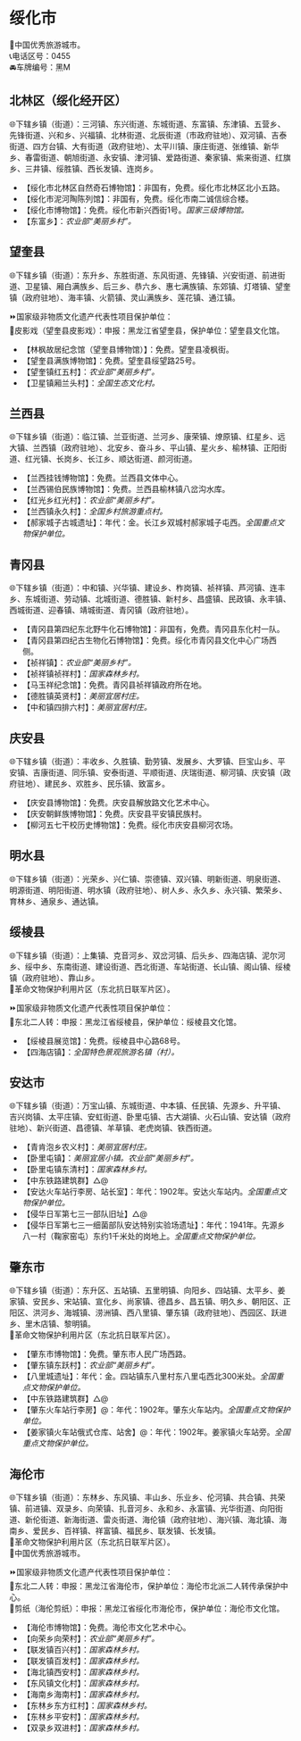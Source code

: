 # 绥化市  
🏅中国优秀旅游城市。  
📞电话区号：0455  
🚘车牌编号：黑M  

## 北林区（绥化经开区）  
🌐下辖乡镇（街道）：三河镇、东兴街道、东城街道、东富镇、东津镇、五营乡、先锋街道、兴和乡、兴福镇、北林街道、北辰街道（市政府驻地）、双河镇、吉泰街道、四方台镇、大有街道（政府驻地）、太平川镇、康庄街道、张维镇、新华乡、春雷街道、朝旭街道、永安镇、津河镇、爱路街道、秦家镇、紫来街道、红旗乡、三井镇、绥胜镇、西长发镇、连岗乡。  
  
* 【绥化市北林区自然奇石博物馆】：非国有，免费。绥化市北林区北小五路。  
* 【绥化市泥河陶陈列馆】：非国有，免费。绥化市南二诚信综合楼。  
* 【绥化市博物馆】：免费。绥化市新兴西街1号。*国家三级博物馆。*   
* 【东富乡】：*农业部“美丽乡村”。*  

## 望奎县  
🌐下辖乡镇（街道）：东升乡、东胜街道、东风街道、先锋镇、兴安街道、前进街道、卫星镇、厢白满族乡、后三乡、恭六乡、惠七满族镇、东郊镇、灯塔镇、望奎镇（政府驻地）、海丰镇、火箭镇、灵山满族乡、莲花镇、通江镇。  
  
⏩国家级非物质文化遗产代表性项目保护单位：  
🔸皮影戏（望奎县皮影戏）：申报：黑龙江省望奎县，保护单位：望奎县文化馆。    
  
* 【林枫故居纪念馆（望奎县博物馆）】：免费。望奎县凌枫街。  
* 【望奎县满族博物馆】：免费。望奎县绥望路25号。  
* 【望奎镇红五村】：*农业部“美丽乡村”。*  
* 【卫星镇厢兰头村】：*全国生态文化村。*  

## 兰西县  
🌐下辖乡镇（街道）：临江镇、兰亚街道、兰河乡、康荣镇、燎原镇、红星乡、远大镇、兰西镇（政府驻地）、北安乡、奋斗乡、平山镇、星火乡、榆林镇、正阳街道、红光镇、长岗乡、长江乡、顺达街道、颜河街道。  
  
* 【兰西挂钱博物馆】：免费。兰西县文体中心。  
* 【兰西锡伯民族博物馆】：免费。兰西县榆林镇八岔沟水库。  
* 【红光乡红光村】：*农业部“美丽乡村”。*  
* 【兰西镇永久村】：*全国乡村旅游重点村。*  
* 【郝家城子古城遗址】：年代：金。长江乡双城村郝家城子屯西。*全国重点文物保护单位。*  

## 青冈县  
🌐下辖乡镇（街道）：中和镇、兴华镇、建设乡、柞岗镇、祯祥镇、芦河镇、连丰乡、东城街道、劳动镇、北城街道、德胜镇、新村乡、昌盛镇、民政镇、永丰镇、西城街道、迎春镇、靖城街道、青冈镇（政府驻地）。  
  
* 【青冈县第四纪东北野牛化石博物馆】：非国有，免费。青冈县东化村一队。  
* 【青冈县第四纪古生物化石博物馆】：免费。绥化市青冈县文化中心广场西侧。  
* 【祯祥镇】：*农业部“美丽乡村”。*  
* 【祯祥镇祯祥村】：*国家森林乡村。*  
* 【马玉祥纪念馆】：免费。青冈县祯祥镇政府所在地。  
* 【德胜镇英贤村】：*美丽宜居村庄。*  
* 【中和镇四排六村】：*美丽宜居村庄。*  

## 庆安县  
🌐下辖乡镇（街道）：丰收乡、久胜镇、勤劳镇、发展乡、大罗镇、巨宝山乡、平安镇、吉康街道、同乐镇、安泰街道、平顺街道、庆瑞街道、柳河镇、庆安镇（政府驻地）、建民乡、欢胜乡、民乐镇、致富乡。  
  
* 【庆安县博物馆】：免费。庆安县解放路文化艺术中心。  
* 【庆安朝鲜族博物馆】：免费。庆安县平安镇民族村。  
* 【柳河五七干校历史博物馆】：免费。绥化市庆安县柳河农场。  

## 明水县  
🌐下辖乡镇（街道）：光荣乡、兴仁镇、崇德镇、双兴镇、明新街道、明泉街道、明源街道、明阳街道、明水镇（政府驻地）、树人乡、永久乡、永兴镇、繁荣乡、育林乡、通泉乡、通达镇。  

## 绥棱县  
🌐下辖乡镇（街道）：上集镇、克音河乡、双岔河镇、后头乡、四海店镇、泥尔河乡、绥中乡、东南街道、建设街道、西北街道、车站街道、长山镇、阁山镇、绥棱镇（政府驻地）、靠山乡。  
🚩革命文物保护利用片区（东北抗日联军片区）。  
   
⏩国家级非物质文化遗产代表性项目保护单位：  
🔸东北二人转：申报：黑龙江省绥棱县，保护单位：绥棱县文化馆。    
 
* 【绥棱县展览馆】：免费。绥棱县中心路68号。  
* 【四海店镇】：*全国特色景观旅游名镇（村）。*  

## 安达市  
🌐下辖乡镇（街道）：万宝山镇、东城街道、中本镇、任民镇、先源乡、升平镇、吉兴岗镇、太平庄镇、安虹街道、卧里屯镇、古大湖镇、火石山镇、安达镇（政府驻地）、新兴街道、昌德镇、羊草镇、老虎岗镇、铁西街道。  
  
* 【青肯泡乡农义村】：*美丽宜居村庄。*  
* 【卧里屯镇】：*美丽宜居小镇。农业部“美丽乡村”。*  
* 【卧里屯镇东清村】：*国家森林乡村。*  
* 【中东铁路建筑群】△@  
* 【安达火车站行李房、站长室】：年代：1902年。安达火车站内。*全国重点文物保护单位。*  
* 【侵华日军第七三一部队旧址】△@  
* 【侵华日军第七三一细菌部队安达特别实验场遗址】：年代：1941年。先源乡八一村（鞠家窑屯）东约1千米处的岗地上。*全国重点文物保护单位。*  

## 肇东市  
🌐下辖乡镇（街道）：东升区、五站镇、五里明镇、向阳乡、四站镇、太平乡、姜家镇、安民乡、宋站镇、宣化乡、尚家镇、德昌乡、昌五镇、明久乡、朝阳区、正阳区、洪河乡、海城镇、涝洲镇、西八里镇、肇东镇（政府驻地）、西园区、跃进乡、里木店镇、黎明镇。  
🚩革命文物保护利用片区（东北抗日联军片区）。  
  
* 【肇东市博物馆】：免费。肇东市人民广场西路。  
* 【肇东镇东跃村】：*农业部“美丽乡村”。*  
* 【八里城遗址】：年代：金。四站镇东八里村东八里屯西北300米处。*全国重点文物保护单位。*  
* 【中东铁路建筑群】△@  
* 【肇东火车站行李房】@：年代：1902年。肇东火车站内。*全国重点文物保护单位。*  
* 【姜家镇火车站俄式仓库、站舍】@：年代：1902年。姜家镇火车站旁。*全国重点文物保护单位。*  

## 海伦市  
🌐下辖乡镇（街道）：东林乡、东风镇、丰山乡、乐业乡、伦河镇、共合镇、共荣镇、前进镇、双录乡、向荣镇、扎音河乡、永和乡、永富镇、光华街道、向阳街道、新伦街道、新海街道、雷炎街道、海伦镇（政府驻地）、海兴镇、海北镇、海南乡、爱民乡、百祥镇、祥富镇、福民乡、联发镇、长发镇。  
🚩革命文物保护利用片区（东北抗日联军片区）。  
🏅中国优秀旅游城市。  
  
⏩国家级非物质文化遗产代表性项目保护单位：  
🔸东北二人转：申报：黑龙江省海伦市，保护单位：海伦市北派二人转传承保护中心。    
🔸剪纸（海伦剪纸）：申报：黑龙江省绥化市海伦市，保护单位：海伦市文化馆。  
  
* 【海伦市博物馆】：免费。海伦市文化艺术中心。  
* 【向荣乡向荣村】：*农业部“美丽乡村”。*  
* 【联发镇百兴村】：*国家森林乡村。*  
* 【联发镇百发村】：*国家森林乡村。*  
* 【海北镇西安村】：*国家森林乡村。*  
* 【东风镇文化村】：*国家森林乡村。*  
* 【海南乡海南村】：*国家森林乡村。*  
* 【东林乡东方红村】：*国家森林乡村。*  
* 【东林乡平安村】：*国家森林乡村。*  
* 【双录乡双进村】：*国家森林乡村。*  